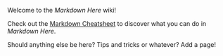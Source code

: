 Welcome to the *Markdown Here* wiki!

Check out the [Markdown Cheatsheet](wiki/Markdown-Cheatsheet) to discover what you can do in *Markdown Here*.

Should anything else be here? Tips and tricks or whatever? Add a page!

